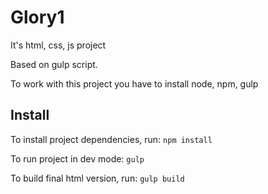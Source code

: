 # Glory1
It's html, css, js project

Based on gulp script.

To work with this project you have to install node, npm, gulp

## Install
To install project dependencies, run:
`npm install`

To run project in dev mode:
`gulp`

To build final html version, run:
`gulp build`